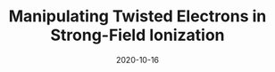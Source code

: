 ---
title: "Manipulating Twisted Electrons in Strong-Field Ionization"
collection: publications
permalink: " /publication/2020-10-16-Manipulating Twisted Electrons in Strong-Field Ionization"
date: 2020-10-16
venue: 'arXiv'
paperurl: 'https://arxiv.org/abs/2010.08355'
citation: 'A. S. Maxwell, G. S. J. Armstrong, M. F. Ciappina, E. Pisanty, Y. Kang, A. C. Brown, M. Lewenstein, C. Figueira de Morisson Faria'
---